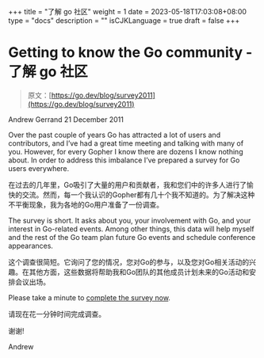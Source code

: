 +++
title = "了解 go 社区"
weight = 1
date = 2023-05-18T17:03:08+08:00
type = "docs"
description = ""
isCJKLanguage = true
draft = false
+++

# Getting to know the Go community - 了解 go 社区

> 原文：[https://go.dev/blog/survey2011](https://go.dev/blog/survey2011)

Andrew Gerrand
21 December 2011

Over the past couple of years Go has attracted a lot of users and contributors, and I’ve had a great time meeting and talking with many of you. However, for every Gopher I know there are dozens I know nothing about. In order to address this imbalance I’ve prepared a survey for Go users everywhere.

在过去的几年里，Go吸引了大量的用户和贡献者，我和您们中的许多人进行了愉快的交流。然而，每一个我认识的Gopher都有几十个我不知道的。为了解决这种不平衡现象，我为各地的Go用户准备了一份调查。

The survey is short. It asks about you, your involvement with Go, and your interest in Go-related events. Among other things, this data will help myself and the rest of the Go team plan future Go events and schedule conference appearances.

这个调查很简短。它询问了您的情况，您对Go的参与，以及您对Go相关活动的兴趣。在其他方面，这些数据将帮助我和Go团队的其他成员计划未来的Go活动和安排会议出场。

Please take a minute to [complete the survey now](https://docs.google.com/spreadsheet/viewform?hl=en_US&formkey=dFdxOTU1Mm92VFA3eHdkekFPamJjUnc6MQ#gid=0).

请现在花一分钟时间完成调查。

谢谢!

Andrew
